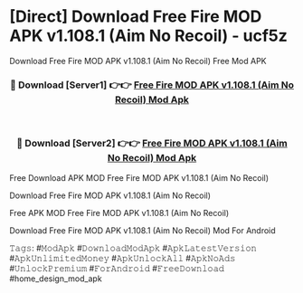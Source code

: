 # [Direct] Download Free Fire MOD APK v1.108.1 (Aim No Recoil) - ucf5z
Download Free Fire MOD APK v1.108.1 (Aim No Recoil) Free Mod APK

<div align="center">
<h3>🔴 Download [Server1] 👉👉 <a href="https://apk-comot.site?title=Free_Fire_MOD_APK_v1.108.1_(Aim_No_Recoil)">Free Fire MOD APK v1.108.1 (Aim No Recoil) Mod Apk</a></h3><br>

<h3>🔴 Download [Server2] 👉👉 <a href="https://apk-comot.site?title=Free_Fire_MOD_APK_v1.108.1_(Aim_No_Recoil)">Free Fire MOD APK v1.108.1 (Aim No Recoil) Mod Apk</a></h3>
</div>


Free Download APK MOD Free Fire MOD APK v1.108.1 (Aim No Recoil)

Download Free Fire MOD APK v1.108.1 (Aim No Recoil) 

Free APK MOD Free Fire MOD APK v1.108.1 (Aim No Recoil) 

Download Free Fire MOD APK v1.108.1 (Aim No Recoil) Mod For Android

𝚃𝚊𝚐𝚜: #𝙼𝚘𝚍𝙰𝚙𝚔 #𝙳𝚘𝚠𝚗𝚕𝚘𝚊𝚍𝙼𝚘𝚍𝙰𝚙𝚔 #𝙰𝚙𝚔𝙻𝚊𝚝𝚎𝚜𝚝𝚅𝚎𝚛𝚜𝚒𝚘𝚗 #𝙰𝚙𝚔𝚄𝚗𝚕𝚒𝚖𝚒𝚝𝚎𝚍𝙼𝚘𝚗𝚎𝚢 #𝙰𝚙𝚔𝚄𝚗𝚕𝚘𝚌𝚔𝙰𝚕𝚕 #𝙰𝚙𝚔𝙽𝚘𝙰𝚍𝚜 #𝚄𝚗𝚕𝚘𝚌𝚔𝙿𝚛𝚎𝚖𝚒𝚞𝚖 #𝙵𝚘𝚛𝙰𝚗𝚍𝚛𝚘𝚒𝚍 #𝙵𝚛𝚎𝚎𝙳𝚘𝚠𝚗𝚕𝚘𝚊𝚍 #home_design_mod_apk